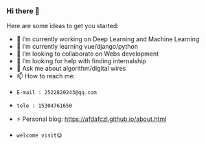 ### Hi there 👋

<!--
**afdafczl/afdafczl** is a ✨ _special_ ✨ repository because its `README.md` (this file) appears on your GitHub profile.


-->
Here are some ideas to get you started:

- 🔭 I’m currently working on Deep Learning and Machine Learning
- 🌱 I’m currently learning vue/django/python
- 👯 I’m looking to collaborate on Webs development
- 🤔 I’m looking for help with finding internalship
- 💬 Ask me about algorithm/digital wires
- 📫 How to reach me: 
-     E-mail : 2522820243@qq.com
-     tele : 15304761650
- ⚡ Personal blog: https://afdafczl.github.io/about.html
-     welcome visit😋

